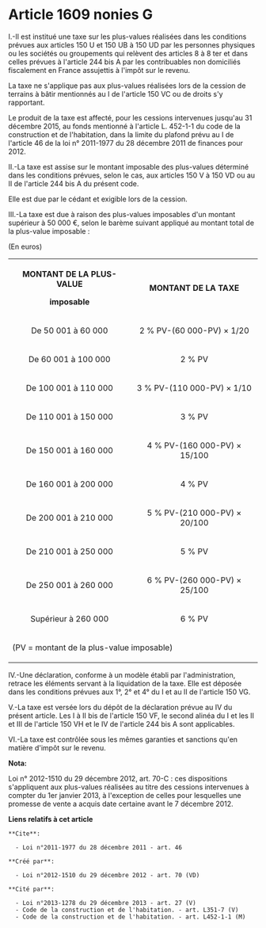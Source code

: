# Article 1609 nonies G

I.-Il est institué une taxe sur les plus-values réalisées dans les conditions prévues aux articles 150 U et 150 UB à 150 UD
par les personnes physiques ou les sociétés ou groupements qui relèvent des articles 8 à 8 ter et dans celles prévues à
l'article 244 bis A par les contribuables non domiciliés fiscalement en France assujettis à l'impôt sur le revenu. 

La taxe ne s'applique pas aux plus-values réalisées lors de la cession de terrains à bâtir mentionnés au I de l'article 150
VC ou de droits s'y rapportant. 

Le produit de la taxe est affecté, pour les cessions intervenues jusqu'au 31 décembre 2015, au fonds mentionné à l'article L.
452-1-1 du code de la construction et de l'habitation, dans la limite du plafond prévu au I de l'article 46 de la loi n°
2011-1977 du 28 décembre 2011 de finances pour 2012. 

II.-La taxe est assise sur le montant imposable des plus-values déterminé dans les conditions prévues, selon le cas, aux
articles 150 V à 150 VD ou au II de l'article 244 bis A du présent code. 

Elle est due par le cédant et exigible lors de la cession. 

III.-La taxe est due à raison des plus-values imposables d'un montant supérieur à 50 000 €, selon le barème suivant appliqué
au montant total de la plus-value imposable : 

(En euros) 

<table>
  <tbody>
    <tr>
      <th>

MONTANT DE LA PLUS-VALUE 

imposable 

</th>
      <th>

MONTANT DE LA TAXE 

</th>
    </tr>
    <tr>
      <td align="center">

De 50 001 à 60 000 

</td>
      <td align="center">

2 % PV-(60 000-PV) × 1/20 

</td>
    </tr>
    <tr>
      <td align="center">

De 60 001 à 100 000 

</td>
      <td align="center">

2 % PV 

</td>
    </tr>
    <tr>
      <td align="center">

De 100 001 à 110 000 

</td>
      <td align="center">

3 % PV-(110 000-PV) × 1/10 

</td>
    </tr>
    <tr>
      <td align="center">

De 110 001 à 150 000 

</td>
      <td align="center">

3 % PV 

</td>
    </tr>
    <tr>
      <td align="center">

De 150 001 à 160 000 

</td>
      <td align="center">

4 % PV-(160 000-PV) × 15/100 

</td>
    </tr>
    <tr>
      <td align="center">

De 160 001 à 200 000 

</td>
      <td align="center">

4 % PV 

</td>
    </tr>
    <tr>
      <td align="center">

De 200 001 à 210 000 

</td>
      <td align="center">

5 % PV-(210 000-PV) × 20/100 

</td>
    </tr>
    <tr>
      <td align="center">

De 210 001 à 250 000 

</td>
      <td align="center">

5 % PV 

</td>
    </tr>
    <tr>
      <td align="center">

De 250 001 à 260 000 

</td>
      <td align="center">

6 % PV-(260 000-PV) × 25/100 

</td>
    </tr>
    <tr>
      <td align="center">

Supérieur à 260 000 

</td>
      <td align="center">

6 % PV 

</td>
    </tr>
    <tr>
      <td colspan="2">

(PV = montant de la plus-value imposable) 

</td>
    </tr>
  </tbody>
</table>

IV.-Une déclaration, conforme à un modèle établi par l'administration, retrace les éléments servant à la liquidation de la
taxe. Elle est déposée dans les conditions prévues aux 1°, 2° et 4° du I et au II de l'article 150 VG. 

V.-La taxe est versée lors du dépôt de la déclaration prévue au IV du présent article. Les I à II bis de l'article 150 VF, le
second alinéa du I et les II et III de l'article 150 VH et le IV de l'article 244 bis A sont applicables. 

VI.-La taxe est contrôlée sous les mêmes garanties et sanctions qu'en matière d'impôt sur le revenu.

**Nota:**

Loi n° 2012-1510 du 29 décembre 2012, art. 70-C : ces dispositions s'appliquent aux plus-values réalisées au titre des
cessions intervenues à compter du 1er janvier 2013, à l'exception de celles pour lesquelles une promesse de vente a acquis
date certaine avant le 7 décembre 2012.

**Liens relatifs à cet article**

	**Cite**:

	  - Loi n°2011-1977 du 28 décembre 2011 - art. 46

	**Créé par**:

	  - Loi n°2012-1510 du 29 décembre 2012 - art. 70 (VD)

	**Cité par**:

	  - Loi n°2013-1278 du 29 décembre 2013 - art. 27 (V)
	  - Code de la construction et de l'habitation. - art. L351-7 (V)
	  - Code de la construction et de l'habitation. - art. L452-1-1 (M)
